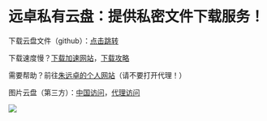 # 远卓私有云盘：提供私密文件下载服务！
<p>下载云盘文件（github）：<a href="https://github.com/zhuyuanzhuo/Cloud/releases">点击跳转</a>
<p>下载速度慢？<a href="https://gh.api.99988866.xyz/">下载加速网站</a>，<a href="https://cloud.tencent.com/developer/article/2213558">下载攻略</a>
<p>需要帮助？前往<a href="https://a202245.rth1.link/">朱远卓的个人网站</a>（请不要打开代理！）
<p>图片云盘（第三方）：<a href="https://smms.app/">中国访问</a>，<a href="https://sm.ms/">代理访问</a>
<p><a href="https://sm.ms/image/FY4KeLNUQrItnuP" target="_blank"><img src="https://s2.loli.net/2023/10/05/FY4KeLNUQrItnuP.jpg" /></a>


<script>  
 art()
   function art() {
   var a =""
   var b=""
   while (b != "202245") { //改为你自己的密码！
     a = prompt("请输入“远卓私有云盘”的访问密码！")
   if(a=="202245")
   {
     b=a
   return 0
  }
  if(a !="202245" && a!="")
 {
   if(a == null)
   {
     window.history.back();
     location.reload();//强制刷新
 
     window.location.go(-1); //强制跳转上一界面
   }
   else{
   alert("密码错误，请询问管理员！")
   }
 }
 }
 
   }
</script>  


<script type="text/javascript">window.$crisp=[];window.CRISP_WEBSITE_ID="0e2afd1c-b4b1-473e-9fd1-ec851b64537e";(function(){d=document;s=d.createElement("script");s.src="https://client.crisp.chat/l.js";s.async=1;d.getElementsByTagName("head")[0].appendChild(s);})();</script>
